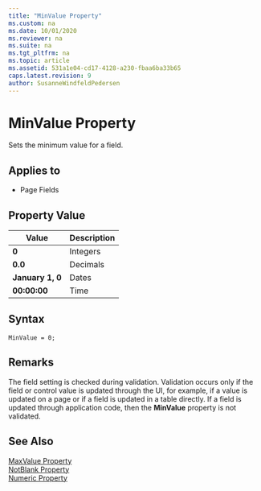 ```yaml
---
title: "MinValue Property"
ms.custom: na
ms.date: 10/01/2020
ms.reviewer: na
ms.suite: na
ms.tgt_pltfrm: na
ms.topic: article
ms.assetid: 531a1e04-cd17-4128-a230-fbaa6ba33b65
caps.latest.revision: 9
author: SusanneWindfeldPedersen
---
```


# MinValue Property

Sets the minimum value for a field.  
  
## Applies to  
  
- Page Fields  
  
## Property Value  
  
|**Value**|**Description**|  
|---------|---------------|  
|**0**|Integers|  
|**0.0**|Decimals|  
|**January 1, 0**|Dates|  
|**00:00:00**|Time|  

## Syntax

```AL
MinValue = 0;
```
 
## Remarks

The field setting is checked during validation. Validation occurs only if the field or control value is updated through the UI, for example, if a value is updated on a page or if a field is updated in a table directly. If a field is updated through application code, then the **MinValue** property is not validated.  
  
## See Also  

[MaxValue Property](devenv-maxvalue-property.md)   
[NotBlank Property](devenv-notblank-property.md)   
[Numeric Property](devenv-numeric-property.md)
